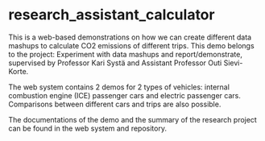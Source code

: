 # research_assistant_calculator

This is a web-based demonstrations on how we can create different data mashups to calculate CO2 emissions of different trips. This demo belongs to the project:
Experiment with data mashups and report/demonstrate, supervised by Professor Kari Systä and Assistant Professor Outi Sievi-Korte.

The web system contains 2 demos for 2 types of vehicles: internal combustion engine (ICE) passenger cars and electric passenger cars. Comparisons between different cars
and trips are also possible.

The documentations of the demo and the summary of the research project can be found in the web system and repository.
